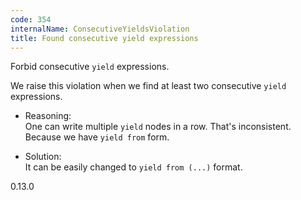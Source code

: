```yaml
---
code: 354
internalName: ConsecutiveYieldsViolation
title: Found consecutive yield expressions
---
```


Forbid consecutive `yield` expressions.

We raise this violation when we find at least two consecutive `yield`
expressions.

  - Reasoning:  
    One can write multiple `yield` nodes in a row. That's inconsistent.
    Because we have `yield from` form.

  - Solution:  
    It can be easily changed to `yield from (...)` format.

<div class="versionadded">

0.13.0

</div>